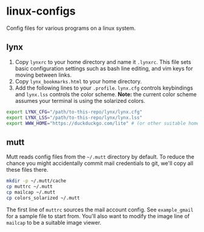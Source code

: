 # linux-configs
Config files for various programs on a linux system.

## lynx

1. Copy `lynxrc` to your home directory and name it `.lynxrc`. This file sets
   basic configuration settings such as bash line editing, and vim keys for
   moving between links.
1. Copy `lynx_bookmarks.html` to your home directory.
1. Add the following lines to your `.profile`. `lynx.cfg` controls
   keybindings and `lynx.lss` controls the color scheme. **Note:** the current
   color scheme assumes your terminal is using the solarized colors.
```bash
export LYNX_CFG="/path/to-this-repo/lynx/lynx.cfg"
export LYNX_LSS="/path/to-this-repo/lynx/lynx.lss"
export WWW_HOME="https://duckduckgo.com/lite" # (or other suitable home page)
```

## mutt

Mutt reads config files from the `~/.mutt` directory by default. To reduce the chance you might accidentally commit mail credentials to git, we'll copy all these files there.
```bash
mkdir -p ~/.mutt/cache
cp muttrc ~/.mutt
cp mailcap ~/.mutt
cp colors_solarized ~/.mutt
```
The first line of `muttrc` sources the mail account config. See `example_gmail`
for a sample file to start from. You'll also want to modify the image line of
`mailcap` to be a suitable image viewer.
